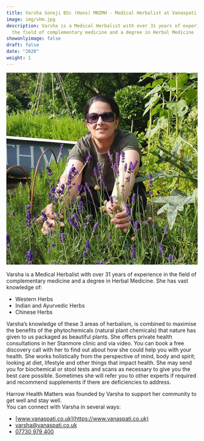 ```yaml
---
title: Varsha Soneji BSc (Hons) MNIMH - Medical Herbalist at Vanaspati Herbal Medicine
image: img/vhm.jpg
description: Varsha is a Medical Herbalist with over 31 years of experience in
  the field of complementary medicine and a degree in Herbal Medicine
showonlyimage: false
draft: false
date: "2020"
weight: 1
---
```

![](/img/vhm.jpg)

Varsha is a Medical Herbalist with over 31 years of experience in the field of complementary medicine and a degree in Herbal Medicine. She has vast knowledge of:

* Western Herbs
* Indian and Ayurvedic Herbs
* Chinese Herbs

Varsha’s knowledge of these 3 areas of herbalism, is combined to maximise the benefits of the phytochemicals (natural plant chemicals) that nature has given to us packaged as beautiful plants.
She offers private health consultations in her Stanmore clinic and via video. You can book a free discovery call with her to find out about how she could help you with your health. She works holistically from the perspective of mind, body and spirit; looking at diet, lifestyle and other things that impact health. She may send you for biochemical or stool tests and scans as necessary to give you the best care possible. Sometimes she will refer you to other experts if required and recommend supplements if there are deficiencies to address.

Harrow Health Matters was founded by Varsha to support her community to get well and stay well.\
You can connect with Varsha in several ways: 

* [www.vanaspati.co.uk](https://www.vanaspati.co.uk)
* [varsha@vanaspati.co.uk](mailto:varsha@vanaspati.co.uk)
* [07730 979 400](tel://+447730979400)